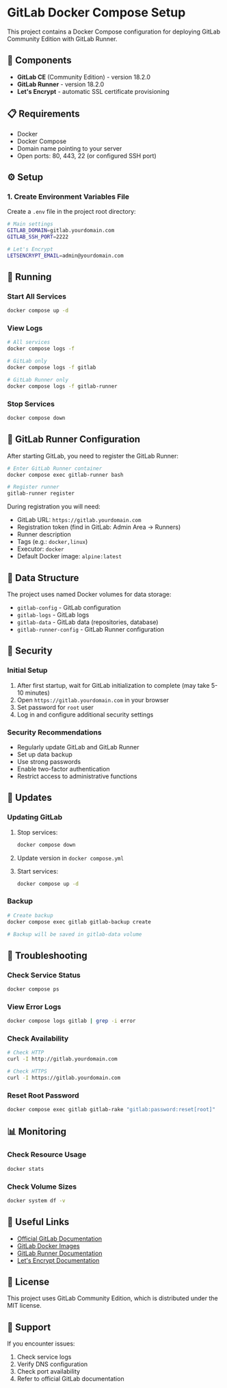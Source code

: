 # GitLab Docker Compose Setup

This project contains a Docker Compose configuration for deploying GitLab Community Edition with GitLab Runner.

## 🚀 Components

- **GitLab CE** (Community Edition) - version 18.2.0
- **GitLab Runner** - version 18.2.0
- **Let's Encrypt** - automatic SSL certificate provisioning

## 📋 Requirements

- Docker
- Docker Compose
- Domain name pointing to your server
- Open ports: 80, 443, 22 (or configured SSH port)

## ⚙️ Setup

### 1. Create Environment Variables File

Create a `.env` file in the project root directory:

```bash
# Main settings
GITLAB_DOMAIN=gitlab.yourdomain.com
GITLAB_SSH_PORT=2222

# Let's Encrypt
LETSENCRYPT_EMAIL=admin@yourdomain.com
```

## 🚀 Running

### Start All Services

```bash
docker compose up -d
```

### View Logs

```bash
# All services
docker compose logs -f

# GitLab only
docker compose logs -f gitlab

# GitLab Runner only
docker compose logs -f gitlab-runner
```

### Stop Services

```bash
docker compose down
```

## 🔧 GitLab Runner Configuration

After starting GitLab, you need to register the GitLab Runner:

```bash
# Enter GitLab Runner container
docker compose exec gitlab-runner bash

# Register runner
gitlab-runner register
```

During registration you will need:
- GitLab URL: `https://gitlab.yourdomain.com`
- Registration token (find in GitLab: Admin Area → Runners)
- Runner description
- Tags (e.g.: `docker,linux`)
- Executor: `docker`
- Default Docker image: `alpine:latest`

## 📁 Data Structure

The project uses named Docker volumes for data storage:

- `gitlab-config` - GitLab configuration
- `gitlab-logs` - GitLab logs
- `gitlab-data` - GitLab data (repositories, database)
- `gitlab-runner-config` - GitLab Runner configuration

## 🔐 Security

### Initial Setup

1. After first startup, wait for GitLab initialization to complete (may take 5-10 minutes)
2. Open `https://gitlab.yourdomain.com` in your browser
3. Set password for `root` user
4. Log in and configure additional security settings

### Security Recommendations

- Regularly update GitLab and GitLab Runner
- Set up data backup
- Use strong passwords
- Enable two-factor authentication
- Restrict access to administrative functions

## 🔄 Updates

### Updating GitLab

1. Stop services:
   ```bash
   docker compose down
   ```

2. Update version in `docker compose.yml`

3. Start services:
   ```bash
   docker compose up -d
   ```

### Backup

```bash
# Create backup
docker compose exec gitlab gitlab-backup create

# Backup will be saved in gitlab-data volume
```

## 🐛 Troubleshooting

### Check Service Status

```bash
docker compose ps
```

### View Error Logs

```bash
docker compose logs gitlab | grep -i error
```

### Check Availability

```bash
# Check HTTP
curl -I http://gitlab.yourdomain.com

# Check HTTPS
curl -I https://gitlab.yourdomain.com
```

### Reset Root Password

```bash
docker compose exec gitlab gitlab-rake "gitlab:password:reset[root]"
```

## 📊 Monitoring

### Check Resource Usage

```bash
docker stats
```

### Check Volume Sizes

```bash
docker system df -v
```

## 🔗 Useful Links

- [Official GitLab Documentation](https://docs.gitlab.com/)
- [GitLab Docker Images](https://hub.docker.com/r/gitlab/gitlab-ce)
- [GitLab Runner Documentation](https://docs.gitlab.com/runner/)
- [Let's Encrypt Documentation](https://letsencrypt.org/docs/)

## 📝 License

This project uses GitLab Community Edition, which is distributed under the MIT license.

## 🤝 Support

If you encounter issues:

1. Check service logs
2. Verify DNS configuration
3. Check port availability
4. Refer to official GitLab documentation
